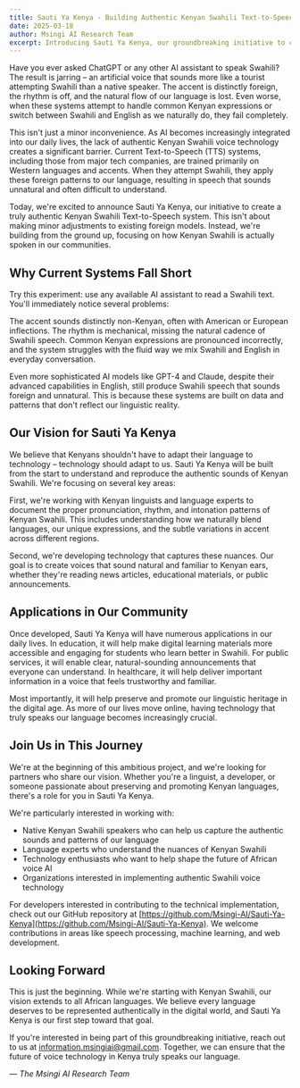 ```yaml
---
title: Sauti Ya Kenya - Building Authentic Kenyan Swahili Text-to-Speech
date: 2025-03-18
author: Msingi AI Research Team
excerpt: Introducing Sauti Ya Kenya, our groundbreaking initiative to create a Text-to-Speech system that truly captures the authentic sound and character of Kenyan Swahili.
---
```


Have you ever asked ChatGPT or any other AI assistant to speak Swahili? The result is jarring – an artificial voice that sounds more like a tourist attempting Swahili than a native speaker. The accent is distinctly foreign, the rhythm is off, and the natural flow of our language is lost. Even worse, when these systems attempt to handle common Kenyan expressions or switch between Swahili and English as we naturally do, they fail completely.

This isn't just a minor inconvenience. As AI becomes increasingly integrated into our daily lives, the lack of authentic Kenyan Swahili voice technology creates a significant barrier. Current Text-to-Speech (TTS) systems, including those from major tech companies, are trained primarily on Western languages and accents. When they attempt Swahili, they apply these foreign patterns to our language, resulting in speech that sounds unnatural and often difficult to understand.

Today, we're excited to announce Sauti Ya Kenya, our initiative to create a truly authentic Kenyan Swahili Text-to-Speech system. This isn't about making minor adjustments to existing foreign models. Instead, we're building from the ground up, focusing on how Kenyan Swahili is actually spoken in our communities.

## Why Current Systems Fall Short

Try this experiment: use any available AI assistant to read a Swahili text. You'll immediately notice several problems:

The accent sounds distinctly non-Kenyan, often with American or European inflections. The rhythm is mechanical, missing the natural cadence of Swahili speech. Common Kenyan expressions are pronounced incorrectly, and the system struggles with the fluid way we mix Swahili and English in everyday conversation.

Even more sophisticated AI models like GPT-4 and Claude, despite their advanced capabilities in English, still produce Swahili speech that sounds foreign and unnatural. This is because these systems are built on data and patterns that don't reflect our linguistic reality.

## Our Vision for Sauti Ya Kenya

We believe that Kenyans shouldn't have to adapt their language to technology – technology should adapt to us. Sauti Ya Kenya will be built from the start to understand and reproduce the authentic sounds of Kenyan Swahili. We're focusing on several key areas:

First, we're working with Kenyan linguists and language experts to document the proper pronunciation, rhythm, and intonation patterns of Kenyan Swahili. This includes understanding how we naturally blend languages, our unique expressions, and the subtle variations in accent across different regions.

Second, we're developing technology that captures these nuances. Our goal is to create voices that sound natural and familiar to Kenyan ears, whether they're reading news articles, educational materials, or public announcements.

## Applications in Our Community

Once developed, Sauti Ya Kenya will have numerous applications in our daily lives. In education, it will help make digital learning materials more accessible and engaging for students who learn better in Swahili. For public services, it will enable clear, natural-sounding announcements that everyone can understand. In healthcare, it will help deliver important information in a voice that feels trustworthy and familiar.

Most importantly, it will help preserve and promote our linguistic heritage in the digital age. As more of our lives move online, having technology that truly speaks our language becomes increasingly crucial.

## Join Us in This Journey

We're at the beginning of this ambitious project, and we're looking for partners who share our vision. Whether you're a linguist, a developer, or someone passionate about preserving and promoting Kenyan languages, there's a role for you in Sauti Ya Kenya.

We're particularly interested in working with:
- Native Kenyan Swahili speakers who can help us capture the authentic sounds and patterns of our language
- Language experts who understand the nuances of Kenyan Swahili
- Technology enthusiasts who want to help shape the future of African voice AI
- Organizations interested in implementing authentic Swahili voice technology

For developers interested in contributing to the technical implementation, check out our GitHub repository at [https://github.com/Msingi-AI/Sauti-Ya-Kenya](https://github.com/Msingi-AI/Sauti-Ya-Kenya). We welcome contributions in areas like speech processing, machine learning, and web development.

## Looking Forward

This is just the beginning. While we're starting with Kenyan Swahili, our vision extends to all African languages. We believe every language deserves to be represented authentically in the digital world, and Sauti Ya Kenya is our first step toward that goal.

If you're interested in being part of this groundbreaking initiative, reach out to us at [information.msingiai@gmail.com](mailto:information.msingiai@gmail.com). Together, we can ensure that the future of voice technology in Kenya truly speaks our language.

*— The Msingi AI Research Team*
